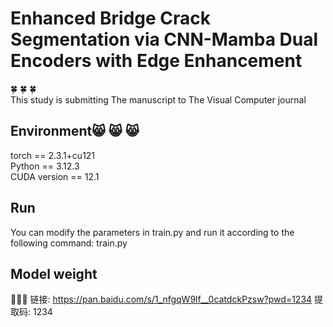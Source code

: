 # Enhanced Bridge Crack Segmentation via CNN-Mamba Dual Encoders with Edge Enhancement
:four_leaf_clover:	:four_leaf_clover:	:four_leaf_clover:	  
This study is submitting The manuscript to The Visual Computer journal   

## Environment:smile_cat:	:smile_cat:	:smile_cat:	
torch == 2.3.1+cu121  
Python == 3.12.3  
CUDA version == 12.1  

## Run
You can modify the parameters in train.py and run it according to the following command:
train.py

## Model weight
:rocket::rocket::rocket:
链接: https://pan.baidu.com/s/1_nfgqW9lf__0catdckPzsw?pwd=1234 提取码: 1234
